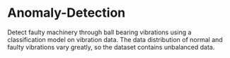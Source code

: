 # Anomaly-Detection
Detect faulty machinery through ball bearing vibrations using a classification model on vibration data. The data distribution of normal and faulty vibrations vary greatly, so the dataset contains unbalanced data.

